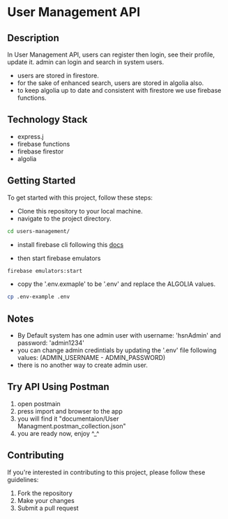 # User Management API

## Description
In User Management API, users can register then login, see their profile, update it.
admin can login and search in system users.

- users are stored in firestore.
- for the sake of enhanced search, users are stored in algolia also.
- to keep algolia up to date and consistent with firestore we use firebase functions.

## Technology Stack

- express.j
- firebase functions
- firebase firestor
- algolia

## Getting Started

To get started with this project, follow these steps:

- Clone this repository to your local machine.
- navigate to the project directory.

```bash 
cd users-management/
```
- install firebase cli following this [docs](https://firebase.google.com/docs/cli)

- then start firebase emulators

```bash
firebase emulators:start
```
- copy the '.env.exmaple' to be '.env' and replace the ALGOLIA values.

```bash 
cp .env-example .env
```

## Notes
- By Default system has one admin user with username: 'hsnAdmin' and password: 'admin1234'
- you can change admin credintials by updating the '.env' file following values: (ADMIN_USERNAME - ADMIN_PASSWORD)
- there is no another way to create admin user.

## Try API Using Postman
1. open postmain
2. press import and browser to the app
3. you will find it "documentaion/User Managment.postman_collection.json"
4. you are ready now, enjoy ^_^


## Contributing
If you're interested in contributing to this project, please follow these guidelines:
1. Fork the repository
2. Make your changes
3. Submit a pull request